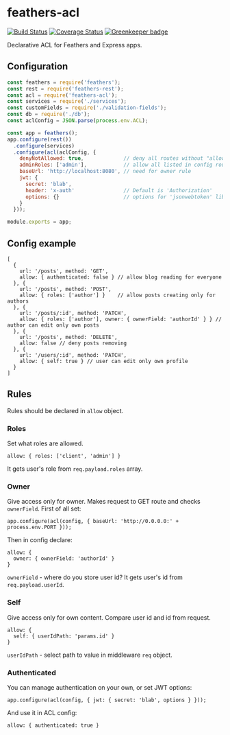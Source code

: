 # feathers-acl

[![Build Status](https://travis-ci.org/kozzztya/feathers-acl.svg?branch=master)](https://travis-ci.org/kozzztya/feathers-acl)
[![Coverage Status](https://coveralls.io/repos/github/kozzztya/feathers-acl/badge.svg?branch=ci)](https://coveralls.io/github/kozzztya/feathers-acl?branch=ci)
[![Greenkeeper badge](https://badges.greenkeeper.io/kozzztya/feathers-acl.svg)](https://greenkeeper.io/)

Declarative ACL for Feathers and Express apps.

## Configuration

```js
const feathers = require('feathers');
const rest = require('feathers-rest');
const acl = require('feathers-acl');
const services = require('./services');
const customFields = require('./validation-fields');
const db = require('./db');
const aclConfig = JSON.parse(process.env.ACL);

const app = feathers();
app.configure(rest())
  .configure(services)
  .configure(acl(aclConfig, {
    denyNotAllowed: true,             // deny all routes without "allow" rules
    adminRoles: ['admin'],            // allow all listed in config routes for this role
    baseUrl: 'http://localhost:8080', // need for owner rule
    jwt: {
      secret: 'blab',
      header: 'x-auth'                // Default is 'Authorization'
      options: {}                     // options for 'jsonwebtoken' lib
    }
  }));

module.exports = app;
```

## Config example

```
[
  {
    url: '/posts', method: 'GET',
    allow: { authenticated: false } // allow blog reading for everyone
  }, {
    url: '/posts', method: 'POST',
    allow: { roles: ['author'] }    // allow posts creating only for authors
  }, {
    url: '/posts/:id', method: 'PATCH',
    allow: { roles: ['author'], owner: { ownerField: 'authorId' } } // author can edit only own posts
  }, {
    url: '/posts', method: 'DELETE',
    allow: false // deny posts removing
  }, {
    url: '/users/:id', method: 'PATCH',
    allow: { self: true } // user can edit only own profile
  }
]
```

## Rules

Rules should be declared in `allow` object.

### Roles

Set what roles are allowed.

```
allow: { roles: ['client', 'admin'] }
```

It gets user's role from `req.payload.roles` array.

### Owner

Give access only for owner. Makes request to GET route and checks `ownerField`. First of all set:

```
app.configure(acl(config, { baseUrl: 'http://0.0.0.0:' + process.env.PORT }));
```

Then in config declare:

```
allow: {
  owner: { ownerField: 'authorId' }
}
```

`ownerField` - where do you store user id?
It gets user's id from `req.payload.userId`.

### Self

Give access only for own content. Compare user id and id from request.

```
allow: {
  self: { userIdPath: 'params.id' }
}
```

`userIdPath` - select path to value in middleware `req` object.

### Authenticated

You can manage authentication on your own, or set JWT options:

```
app.configure(acl(config, { jwt: { secret: 'blab', options } }));
```

And use it in ACL config:

```
allow: { authenticated: true }
```
